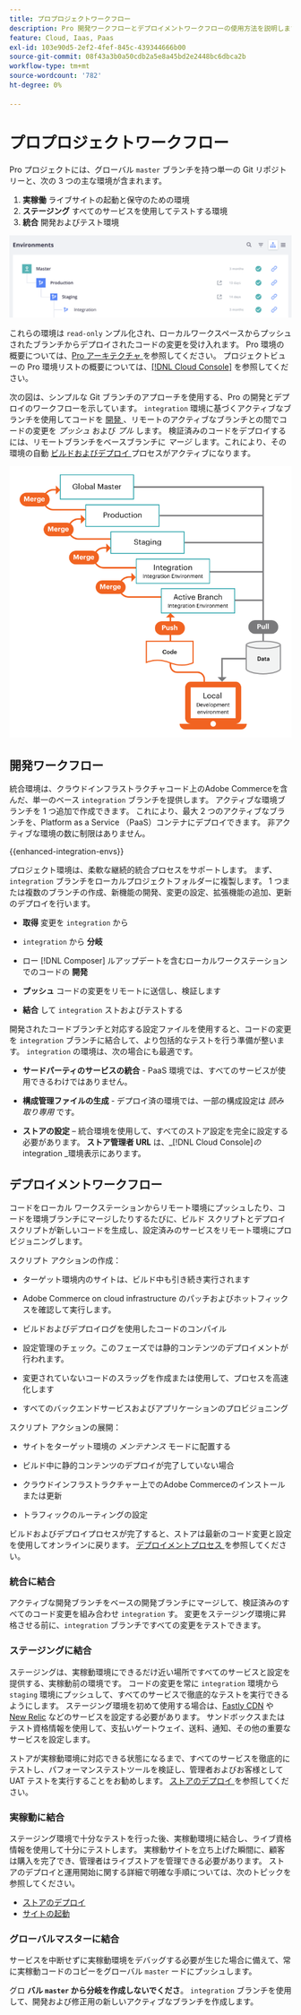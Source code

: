 ```yaml
---
title: プロプロジェクトワークフロー
description: Pro 開発ワークフローとデプロイメントワークフローの使用方法を説明します。
feature: Cloud, Iaas, Paas
exl-id: 103e90d5-2ef2-4fef-845c-439344666b00
source-git-commit: 08f43a3b0a50cdb2a5e8a45bd2e2448bc6dbca2b
workflow-type: tm+mt
source-wordcount: '782'
ht-degree: 0%

---
```


# プロプロジェクトワークフロー

Pro プロジェクトには、グローバル `master` ブランチを持つ単一の Git リポジトリーと、次の 3 つの主な環境が含まれます。

1. **実稼働** ライブサイトの起動と保守のための環境
1. **ステージング** すべてのサービスを使用してテストする環境
1. **統合** 開発およびテスト環境

![Pro 環境リスト ](../../assets/pro-environments.png)

これらの環境は `read-only` ンプル化され、ローカルワークスペースからプッシュされたブランチからデプロイされたコードの変更を受け入れます。 Pro 環境の概要については、[Pro アーキテクチャ ](pro-architecture.md) を参照してください。 プロジェクトビューの Pro 環境リストの概要については、[[!DNL Cloud Console]](../project/overview.md#cloud-console) を参照してください。

次の図は、シンプルな Git ブランチのアプローチを使用する、Pro の開発とデプロイのワークフローを示しています。 `integration` 環境に基づくアクティブなブランチを使用してコードを [ 開発 ](#development-workflow)、リモートのアクティブなブランチとの間でコードの変更を _プッシュ_ および _プル_ します。 検証済みのコードをデプロイするには、リモートブランチをベースブランチに _マージ_ します。これにより、その環境の自動 [ ビルドおよびデプロイ ](#deployment-workflow) プロセスがアクティブになります。

![Pro アーキテクチャ開発ワークフローの概要 ](../../assets/pro-dev-workflow.png)

## 開発ワークフロー

統合環境は、クラウドインフラストラクチャコード上のAdobe Commerceを含んだ、単一のベース `integration` ブランチを提供します。 アクティブな環境ブランチを 1 つ追加で作成できます。 これにより、最大 2 つのアクティブなブランチを、Platform as a Service （PaaS）コンテナにデプロイできます。 非アクティブな環境の数に制限はありません。

{{enhanced-integration-envs}}

プロジェクト環境は、柔軟な継続的統合プロセスをサポートします。 まず、`integration` ブランチをローカルプロジェクトフォルダーに複製します。 1 つまたは複数のブランチの作成、新機能の開発、変更の設定、拡張機能の追加、更新のデプロイを行います。

- **取得** 変更を `integration` から

- `integration` から **分岐**

- ロー [!DNL Composer] ルアップデートを含むローカルワークステーションでのコードの **開発**

- **プッシュ** コードの変更をリモートに送信し、検証します

- **結合** して `integration` ストおよびテストする

開発されたコードブランチと対応する設定ファイルを使用すると、コードの変更を `integration` ブランチに結合して、より包括的なテストを行う準備が整います。 `integration` の環境は、次の場合にも最適です。

- **サードパーティのサービスの統合** - PaaS 環境では、すべてのサービスが使用できるわけではありません。

- **構成管理ファイルの生成** - デプロイ済の環境では、一部の構成設定は _読み取り専用_ です。

- **ストアの設定** – 統合環境を使用して、すべてのストア設定を完全に設定する必要があります。 **ストア管理者 URL** は、_[!DNL Cloud Console]_の_ integration _環境表示にあります。

## デプロイメントワークフロー

コードをローカル ワークステーションからリモート環境にプッシュしたり、コードを環境ブランチにマージしたりするたびに、ビルド スクリプトとデプロイ スクリプトが新しいコードを生成し、設定済みのサービスをリモート環境にプロビジョニングします。

スクリプト アクションの作成：

- ターゲット環境内のサイトは、ビルド中も引き続き実行されます

- Adobe Commerce on cloud infrastructure のパッチおよびホットフィックスを確認して実行します。

- ビルドおよびデプロイログを使用したコードのコンパイル

- 設定管理のチェック。このフェーズでは静的コンテンツのデプロイメントが行われます。

- 変更されていないコードのスラッグを作成または使用して、プロセスを高速化します

- すべてのバックエンドサービスおよびアプリケーションのプロビジョニング

スクリプト アクションの展開：

- サイトをターゲット環境の _メンテナンス_ モードに配置する

- ビルド中に静的コンテンツのデプロイが完了していない場合

- クラウドインフラストラクチャー上でのAdobe Commerceのインストールまたは更新

- トラフィックのルーティングの設定

ビルドおよびデプロイプロセスが完了すると、ストアは最新のコード変更と設定を使用してオンラインに戻ります。 [ デプロイメントプロセス ](../deploy/process.md) を参照してください。

### 統合に結合

アクティブな開発ブランチをベースの開発ブランチにマージして、検証済みのすべてのコード変更を組み合わせ `integration` す。 変更をステージング環境に昇格させる前に、`integration` ブランチですべての変更をテストできます。

### ステージングに結合

ステージングは、実稼動環境にできるだけ近い場所ですべてのサービスと設定を提供する、実稼動前の環境です。 コードの変更を常に `integration` 環境から `staging` 環境にプッシュして、すべてのサービスで徹底的なテストを実行できるようにします。 ステージング環境を初めて使用する場合は、[Fastly CDN](../cdn/fastly.md) や [New Relic](../monitor/new-relic-service.md) などのサービスを設定する必要があります。 サンドボックスまたはテスト資格情報を使用して、支払いゲートウェイ、送料、通知、その他の重要なサービスを設定します。

ストアが実稼動環境に対応できる状態になるまで、すべてのサービスを徹底的にテストし、パフォーマンステストツールを検証し、管理者およびお客様として UAT テストを実行することをお勧めします。 [ ストアのデプロイ ](../deploy/staging-production.md) を参照してください。

### 実稼動に結合

ステージング環境で十分なテストを行った後、実稼動環境に結合し、ライブ資格情報を使用して十分にテストします。 実稼動サイトを立ち上げた瞬間に、顧客は購入を完了でき、管理者はライブストアを管理できる必要があります。 ストアのデプロイと運用開始に関する詳細で明確な手順については、次のトピックを参照してください。

- [ストアのデプロイ](../deploy/staging-production.md)
- [サイトの起動](../launch/overview.md)

### グローバルマスターに結合

サービスを中断せずに実稼動環境をデバッグする必要が生じた場合に備えて、常に実稼動コードのコピーをグローバル `master` ードにプッシュします。

グロ **バル `master` から分岐を作成しないでくださ**。 `integration` ブランチを使用して、開発および修正用の新しいアクティブなブランチを作成します。
